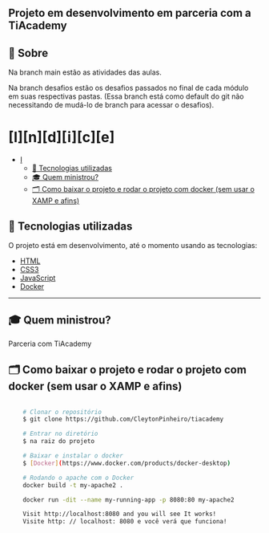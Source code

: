 ## Projeto em desenvolvimento em parceria com a TiAcademy

## 🔖 Sobre

Na branch main estão as atividades das aulas.

Na branch desafios estão os desafios passados no final de cada módulo em suas respectivas pastas. (Essa branch está como default do git não necessitando de mudá-lo de branch para acessar o desafios).

# [I][n][d][i][c][e]

- [I](#idice)
  - [🚀 Tecnologias utilizadas](#-tecnologias-utilizadas)
  - [🎓 Quem ministrou?](#-quem-ministrou)
  - [🗂 Como baixar o projeto e rodar o projeto com docker (sem usar o XAMP e afins)](#-como-baixar-o-projeto-e-rodar-o-projeto-com-docker-sem-usar-o-xamp-e-afins)

## 🚀 Tecnologias utilizadas

O projeto está em desenvolvimento, até o momento usando as tecnologias:

- [HTML](https://developer.mozilla.org/pt-BR/docs/Web/HTML)
- [CSS3](https://developer.mozilla.org/pt-BR/docs/Web/CSS)
- [JavaScript](https://developer.mozilla.org/pt-BR/docs/Aprender/JavaScript)
- [Docker](https://www.docker.com/products/docker-desktop)

---

## 🎓 Quem ministrou?

Parceria com TiAcademy

## 🗂 Como baixar o projeto e rodar o projeto com docker (sem usar o XAMP e afins)

```sh

    # Clonar o repositório
    $ git clone https://github.com/CleytonPinheiro/tiacademy
```

```sh
    # Entrar no diretório
    $ na raiz do projeto
```

```sh
    # Baixar e instalar o docker
    $ [Docker](https://www.docker.com/products/docker-desktop)
```

```sh
    # Rodando o apache com o Docker
    docker build -t my-apache2 .

    docker run -dit --name my-running-app -p 8080:80 my-apache2

    Visit http://localhost:8080 and you will see It works!
    Visite http: // localhost: 8080 e você verá que funciona!
```
